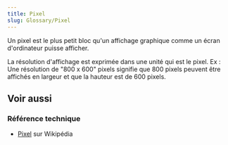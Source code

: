 ```yaml
---
title: Pixel
slug: Glossary/Pixel
---
```


Un pixel est le plus petit bloc qu'un affichage graphique comme un écran d'ordinateur puisse afficher.

La résolution d'affichage est exprimée dans une unité qui est le pixel. Ex : Une résolution de "800 x 600" pixels signifie que 800 pixels peuvent être affichés en largeur et que la hauteur est de 600 pixels.

## Voir aussi

### Référence technique

- [Pixel](https://fr.wikipedia.org/wiki/Pixel) sur Wikipédia
